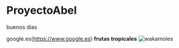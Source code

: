 # ProyectoAbel
buenos dias

google.es(https://www.google.es)
**frutas tropicales**
![wakamoles](https://www.google.com/search?client=ubuntu&hs=TtT&channel=fs&q=guacamoles&spell=1&sa=X&ved=2ahUKEwid7uako_vlAhXhA2MBHaBYDZEQBSgAegQICxAo&biw=1299&bih=639)
